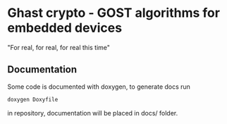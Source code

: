 # Ghast crypto - GOST algorithms for embedded devices

"For real, for real, for real this time"

## Documentation
Some code is documented with doxygen, to generate docs run
```bash
doxygen Doxyfile
```
in repository, documentation will be placed in docs/ folder.
